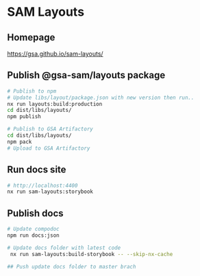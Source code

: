 

# SAM Layouts

## Homepage
https://gsa.github.io/sam-layouts/

## Publish @gsa-sam/layouts package

``` bash
# Publish to npm
# Update libs/layout/package.json with new version then run..
nx run layouts:build:production
cd dist/libs/layouts/
npm publish

# Publish to GSA Artifactory
cd dist/libs/layouts/
npm pack
# Upload to GSA Artifactory
```

## Run docs site
``` bash
# http://localhost:4400
nx run sam-layouts:storybook
```

## Publish docs

```bash
# Update compodoc
npm run docs:json

# Update docs folder with latest code
 nx run sam-layouts:build-storybook -- --skip-nx-cache
 
## Push update docs folder to master brach
 ```
 
